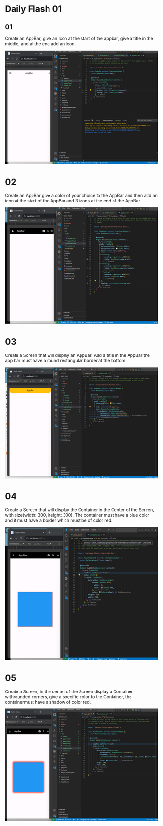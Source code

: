 

# Daily Flash 01

## 01 
Create an AppBar, give an Icon at the start of the appbar, give a title in the middle, and at the end add an Icon.

![](preview/01.png)

# 02
Create an AppBar give a color of your choice to the AppBar and then add an icon at the start of the AppBar and 3 icons at the end of the
AppBar.

![](preview/02.png)

# 03
Create a Screen that will display an AppBar. Add a title in the AppBar the app bar must have a round rectangular border at the bottom.

![](preview/03.png)

# 04
Create a Screen that will display the Container in the Center of the
Screen,
with size(width: 300, height: 300). The container must have a blue
color and it must have a border which must be of color red.

![](preview/04.png)


# 05
Create a Screen, in the center of the Screen display a Container withrounded corners, give a specific color to the Container, the containermust have a shadow of color red.

![](preview/05.png)